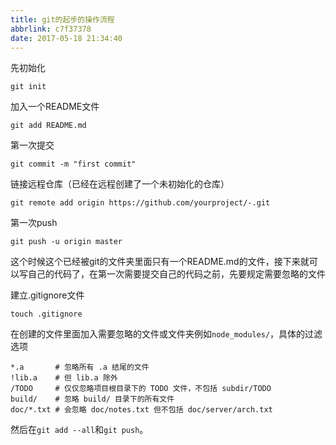 ```yaml
---
title: git的起步的操作流程
abbrlink: c7f37378
date: 2017-05-18 21:34:40
---
```

先初始化

~~~
git init
~~~
加入一个README文件

~~~
git add README.md
~~~

第一次提交

~~~
git commit -m "first commit"
~~~



链接远程仓库（已经在远程创建了一个未初始化的仓库）

~~~
git remote add origin https://github.com/yourproject/-.git
~~~

第一次push

~~~
git push -u origin master
~~~

这个时候这个已经被git的文件夹里面只有一个README.md的文件，接下来就可以写自己的代码了，在第一次需要提交自己的代码之前，先要规定需要忽略的文件

建立.gitignore文件

```
touch .gitignore
```

在创建的文件里面加入需要忽略的文件或文件夹例如`node_modules/`，具体的过滤选项

```
*.a       # 忽略所有 .a 结尾的文件
!lib.a    # 但 lib.a 除外
/TODO     # 仅仅忽略项目根目录下的 TODO 文件，不包括 subdir/TODO
build/    # 忽略 build/ 目录下的所有文件
doc/*.txt # 会忽略 doc/notes.txt 但不包括 doc/server/arch.txt
```

然后在`git add --all`和`git push`。
